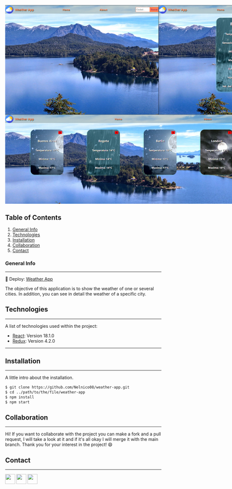 <img src="src/Imagenes/Weather_App.png" alt="weather_App" style="margin: 0; max-width: 1000px">


## Table of Contents

1. [General Info](#general-info)
2. [Technologies](#technologies)
3. [Installation](#installation)
4. [Collaboration](#collaboration)
5. [Contact](#contact)

### General Info

---
🚀 Deploy: [Weather App](https://climateapp.vercel.app/)

The objective of this application is to show the weather of one or several cities. In addition, you can see in detail the weather of a specific city.


## Technologies

---

A list of technologies used within the project:

* [React](https://es.reactjs.org/): Version 18.1.0
* [Redux](https://es.redux.js.org/): Version 4.2.0

---

## Installation

---

A little intro about the installation.

```
$ git clone https://github.com/Nelnico08/weather-app.git
$ cd ../path/to/the/file/weather-app
$ npm install
$ npm start
```

## Collaboration
***
Hi! If you want to collaborate with the project you can make a fork and a pull request, I will take a look at it and if it's all okay I will merge it with the main branch. Thank you for your interest in the project! :smile:
## Contact
***
<p align="left"> <a href="https://github.com/Nelnico08" target="_blank" rel="noreferrer"><img src="https://raw.githubusercontent.com/danielcranney/readme-generator/main/public/icons/socials/github.svg" width="32" height="32" /></a> <a href="https://www.instagram.com/nelnico08/" target="_blank" rel="noreferrer"><img src="https://raw.githubusercontent.com/danielcranney/readme-generator/main/public/icons/socials/instagram.svg" width="32" height="32" /></a> <a href="https://www.linkedin.com/in/nnescurra/" target="_blank" rel="noreferrer"><img src="https://raw.githubusercontent.com/danielcranney/readme-generator/main/public/icons/socials/linkedin.svg" width="32" height="32" /></a></p>

